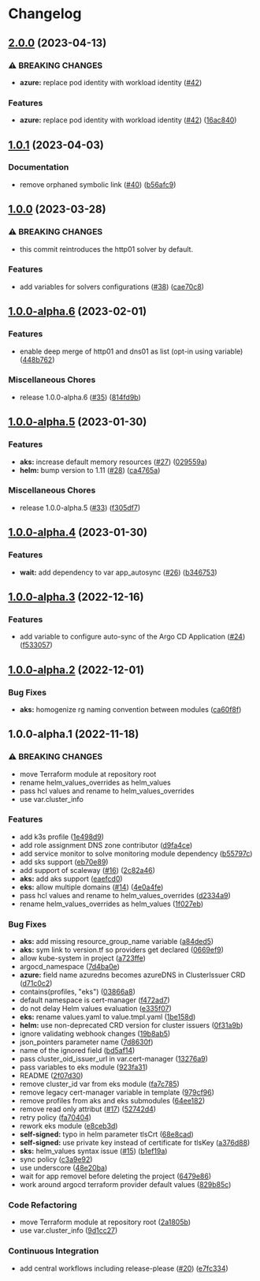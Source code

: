 # Changelog

## [2.0.0](https://github.com/camptocamp/devops-stack-module-cert-manager/compare/v1.0.1...v2.0.0) (2023-04-13)


### ⚠ BREAKING CHANGES

* **azure:** replace pod identity with workload identity ([#42](https://github.com/camptocamp/devops-stack-module-cert-manager/issues/42))

### Features

* **azure:** replace pod identity with workload identity ([#42](https://github.com/camptocamp/devops-stack-module-cert-manager/issues/42)) ([16ac840](https://github.com/camptocamp/devops-stack-module-cert-manager/commit/16ac840ae778697b56b18744a1ba7c8e23cbab40))

## [1.0.1](https://github.com/camptocamp/devops-stack-module-cert-manager/compare/v1.0.0...v1.0.1) (2023-04-03)


### Documentation

* remove orphaned symbolic link ([#40](https://github.com/camptocamp/devops-stack-module-cert-manager/issues/40)) ([b56afc9](https://github.com/camptocamp/devops-stack-module-cert-manager/commit/b56afc9092bb932aacfb26c7355bf16f6fa561ea))

## [1.0.0](https://github.com/camptocamp/devops-stack-module-cert-manager/compare/v1.0.0-alpha.6...v1.0.0) (2023-03-28)


### ⚠ BREAKING CHANGES

* this commit reintroduces the http01 solver by default.

### Features

* add variables for solvers configurations ([#38](https://github.com/camptocamp/devops-stack-module-cert-manager/issues/38)) ([cae70c8](https://github.com/camptocamp/devops-stack-module-cert-manager/commit/cae70c808f5a2d6e9908f122057e592f2af25e05))

## [1.0.0-alpha.6](https://github.com/camptocamp/devops-stack-module-cert-manager/compare/v1.0.0-alpha.5...v1.0.0-alpha.6) (2023-02-01)


### Features

* enable deep merge of http01 and dns01 as list (opt-in using variable) ([448b762](https://github.com/camptocamp/devops-stack-module-cert-manager/commit/448b76296fe3189551a0185074b6d1e973c47f9e))


### Miscellaneous Chores

* release 1.0.0-alpha.6 ([#35](https://github.com/camptocamp/devops-stack-module-cert-manager/issues/35)) ([814fd9b](https://github.com/camptocamp/devops-stack-module-cert-manager/commit/814fd9bcb7d3641a9ee9b24d4ce40b6d6426facc))

## [1.0.0-alpha.5](https://github.com/camptocamp/devops-stack-module-cert-manager/compare/v1.0.0-alpha.4...v1.0.0-alpha.5) (2023-01-30)


### Features

* **aks:** increase default memory resources ([#27](https://github.com/camptocamp/devops-stack-module-cert-manager/issues/27)) ([029559a](https://github.com/camptocamp/devops-stack-module-cert-manager/commit/029559ad2f9ec20c8e66d1f8c4bc6e60c4256da6))
* **helm:** bump version to 1.11 ([#28](https://github.com/camptocamp/devops-stack-module-cert-manager/issues/28)) ([ca4765a](https://github.com/camptocamp/devops-stack-module-cert-manager/commit/ca4765a2d98e193ec9a07280332cc7356d39c01a))


### Miscellaneous Chores

* release 1.0.0-alpha.5 ([#33](https://github.com/camptocamp/devops-stack-module-cert-manager/issues/33)) ([f305df7](https://github.com/camptocamp/devops-stack-module-cert-manager/commit/f305df76bf1fdeac76d9a3939ec35c0e595ce5ba))

## [1.0.0-alpha.4](https://github.com/camptocamp/devops-stack-module-cert-manager/compare/v1.0.0-alpha.3...v1.0.0-alpha.4) (2023-01-30)


### Features

* **wait:** add dependency to var app_autosync ([#26](https://github.com/camptocamp/devops-stack-module-cert-manager/issues/26)) ([b346753](https://github.com/camptocamp/devops-stack-module-cert-manager/commit/b3467537c79e4b3ee3812a24365f706b7675c8f1))

## [1.0.0-alpha.3](https://github.com/camptocamp/devops-stack-module-cert-manager/compare/v1.0.0-alpha.2...v1.0.0-alpha.3) (2022-12-16)


### Features

* add variable to configure auto-sync of the Argo CD Application ([#24](https://github.com/camptocamp/devops-stack-module-cert-manager/issues/24)) ([f533057](https://github.com/camptocamp/devops-stack-module-cert-manager/commit/f533057062679389499a60a7061f929bf8469c41))

## [1.0.0-alpha.2](https://github.com/camptocamp/devops-stack-module-cert-manager/compare/v1.0.0-alpha.1...1.0.0-alpha.2) (2022-12-01)


### Bug Fixes

* **aks:** homogenize rg naming convention between modules ([ca60f8f](https://github.com/camptocamp/devops-stack-module-cert-manager/commit/ca60f8fb8cc84047276593737fb912146eee8f10))

## 1.0.0-alpha.1 (2022-11-18)


### ⚠ BREAKING CHANGES

* move Terraform module at repository root
* rename helm_values_overrides as helm_values
* pass hcl values and rename to helm_values_overrides
* use var.cluster_info

### Features

* add k3s profile ([1e498d9](https://github.com/camptocamp/devops-stack-module-cert-manager/commit/1e498d993f057148d3b5d3a015704458996f73c9))
* add role assignment DNS zone contributor ([d9fa4ce](https://github.com/camptocamp/devops-stack-module-cert-manager/commit/d9fa4ce77fbe29070490180556fde6bb1f6d2dd1))
* add service monitor to solve monitoring module dependency ([b55797c](https://github.com/camptocamp/devops-stack-module-cert-manager/commit/b55797c192c395d376aa790a77cb506635b5b17b))
* add sks support ([eb70e89](https://github.com/camptocamp/devops-stack-module-cert-manager/commit/eb70e89ca09a0ab479e6cee8f2111302c79aceea))
* add support of scaleway ([#16](https://github.com/camptocamp/devops-stack-module-cert-manager/issues/16)) ([2c82a46](https://github.com/camptocamp/devops-stack-module-cert-manager/commit/2c82a46676cb3ffe7945dee7f64e1c1948f3f7d4))
* **aks:** add aks support ([eaefcd0](https://github.com/camptocamp/devops-stack-module-cert-manager/commit/eaefcd07ebb5f59b5235ce930e22d8fa7957f232))
* **eks:** allow multiple domains ([#14](https://github.com/camptocamp/devops-stack-module-cert-manager/issues/14)) ([4e0a4fe](https://github.com/camptocamp/devops-stack-module-cert-manager/commit/4e0a4fe23518f3f5a918f5bc5551ed4cd09af802))
* pass hcl values and rename to helm_values_overrides ([d2334a9](https://github.com/camptocamp/devops-stack-module-cert-manager/commit/d2334a93d53ec10264a6f22409d73cb8914b1848))
* rename helm_values_overrides as helm_values ([1f027eb](https://github.com/camptocamp/devops-stack-module-cert-manager/commit/1f027eb43521c5c24f196a857efbecd8dfbe3ea6))


### Bug Fixes

* **aks:** add missing resource_group_name variable ([a84ded5](https://github.com/camptocamp/devops-stack-module-cert-manager/commit/a84ded57b64d87d84bf16a4f16d85aa6fa9a03ed))
* **aks:** sym link to version.tf so providers get declared ([0669ef9](https://github.com/camptocamp/devops-stack-module-cert-manager/commit/0669ef9e3f97a502dc60366c92e207ecf5c1ad7a))
* allow kube-system in project ([a723ffe](https://github.com/camptocamp/devops-stack-module-cert-manager/commit/a723ffe4784d340b24c3a977642a0e4feeeddbb2))
* argocd_namespace ([7d4ba0e](https://github.com/camptocamp/devops-stack-module-cert-manager/commit/7d4ba0e6f106e14ce20b8050606242c5826fa567))
* **azure:** field name azuredns becomes azureDNS in ClusterIssuer CRD ([d71c0c2](https://github.com/camptocamp/devops-stack-module-cert-manager/commit/d71c0c2c3c28d517e86357eb1a4a47fc0b2f64cb))
* contains(profiles, "eks") ([03866a8](https://github.com/camptocamp/devops-stack-module-cert-manager/commit/03866a81d6955dbc36ebe6415229682cd9305aa6))
* default namespace is cert-manager ([f472ad7](https://github.com/camptocamp/devops-stack-module-cert-manager/commit/f472ad7fc6ab8177f4819ec69814fa7f27c05964))
* do not delay Helm values evaluation ([e335f07](https://github.com/camptocamp/devops-stack-module-cert-manager/commit/e335f0730c304472e08eb34faca4f8b6da12fa80))
* **eks:** rename values.yaml to value.tmpl.yaml ([1be158d](https://github.com/camptocamp/devops-stack-module-cert-manager/commit/1be158d93fda5680214de5658884d76391967f61))
* **helm:** use non-deprecated CRD version for cluster issuers ([0f31a9b](https://github.com/camptocamp/devops-stack-module-cert-manager/commit/0f31a9bdeefcbc397fdb7fbbe4c1b3d2c25cca33))
* ignore validating webhook changes ([19b8ab5](https://github.com/camptocamp/devops-stack-module-cert-manager/commit/19b8ab58e265df3342b2e103cfe4d25b6f24bf1f))
* json_pointers parameter name ([7d8630f](https://github.com/camptocamp/devops-stack-module-cert-manager/commit/7d8630f632971f8f6cdbaed7e6aebceb857c07c0))
* name of the ignored field ([bd5af14](https://github.com/camptocamp/devops-stack-module-cert-manager/commit/bd5af14e5c5b1bac7532c35a8649459a61277b37))
* pass cluster_oid_issuer_url in var.cert-manager ([13276a9](https://github.com/camptocamp/devops-stack-module-cert-manager/commit/13276a9ed524234807d0a97a602ecd9977944ca2))
* pass variables to eks module ([923fa31](https://github.com/camptocamp/devops-stack-module-cert-manager/commit/923fa31c9c65455ff02b0dc1e95e619d2d22543e))
* README ([2f07d30](https://github.com/camptocamp/devops-stack-module-cert-manager/commit/2f07d30e2d61702cd7bb74f86423c07775a27e30))
* remove cluster_id var from eks module ([fa7c785](https://github.com/camptocamp/devops-stack-module-cert-manager/commit/fa7c785195498c325faa3a839005b1b90a08069a))
* remove legacy cert-manager variable in template ([979cf96](https://github.com/camptocamp/devops-stack-module-cert-manager/commit/979cf9667f280757dd31b4afba66938c3d9a261f))
* remove profiles from aks and eks submodules ([64ee182](https://github.com/camptocamp/devops-stack-module-cert-manager/commit/64ee18286c5137c6bdc53ba619450cf09f6d0b4a))
* remove read only attribut ([#17](https://github.com/camptocamp/devops-stack-module-cert-manager/issues/17)) ([52742d4](https://github.com/camptocamp/devops-stack-module-cert-manager/commit/52742d436868f320b695c53e35a4c55631290281))
* retry policy ([fa70404](https://github.com/camptocamp/devops-stack-module-cert-manager/commit/fa70404b45ffa746128e8f31f87efa4e39bad9a4))
* rework eks module ([e8ceb3d](https://github.com/camptocamp/devops-stack-module-cert-manager/commit/e8ceb3d39023f60a5f8b7262e080f1b4edf0cc43))
* **self-signed:** typo in helm parameter tlsCrt ([68e8cad](https://github.com/camptocamp/devops-stack-module-cert-manager/commit/68e8cad3df8aa83e4008df58e986ab8a7d26c1a5))
* **self-signed:** use private key instead of certificate for tlsKey ([a376d88](https://github.com/camptocamp/devops-stack-module-cert-manager/commit/a376d88fb31a1f23fa61ea7a30d7858ed3b7e92e))
* **sks:** helm_values syntax issue ([#15](https://github.com/camptocamp/devops-stack-module-cert-manager/issues/15)) ([b1ef19a](https://github.com/camptocamp/devops-stack-module-cert-manager/commit/b1ef19a35057afb29e857c1fb86dda041240f443))
* sync policy ([c3a9e92](https://github.com/camptocamp/devops-stack-module-cert-manager/commit/c3a9e9252f171d4041105fb730e7b172414a2694))
* use underscore ([48e20ba](https://github.com/camptocamp/devops-stack-module-cert-manager/commit/48e20bae032d85e33637ab55a86cdf226824f49f))
* wait for app removel before deleting the project ([6479e86](https://github.com/camptocamp/devops-stack-module-cert-manager/commit/6479e863b61d3b615a143315d0b3917bc03a2525))
* work around argocd terraform provider default values ([829b85c](https://github.com/camptocamp/devops-stack-module-cert-manager/commit/829b85c45da46035cfdd70836ee6082b65542587))


### Code Refactoring

* move Terraform module at repository root ([2a1805b](https://github.com/camptocamp/devops-stack-module-cert-manager/commit/2a1805b076fe0e1f9764cfc65b5b493dd4af32a6))
* use var.cluster_info ([9d1cc27](https://github.com/camptocamp/devops-stack-module-cert-manager/commit/9d1cc276b9d92ace11939a8ba2a620d7263ca985))


### Continuous Integration

* add central workflows including release-please ([#20](https://github.com/camptocamp/devops-stack-module-cert-manager/issues/20)) ([e7fc334](https://github.com/camptocamp/devops-stack-module-cert-manager/commit/e7fc334afcd3ddabba4bc07a93257c39fa3f1ce0))
